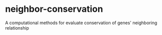 # neighbor-conservation
A computational methods for evaluate conservation of genes' neighboring relationship
